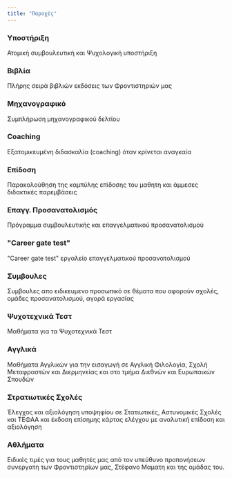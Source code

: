 ```yaml
---
title: "Παροχές"
---
```


### Υποστήριξη
Ατομική συμβουλευτική και Ψυχολογική υποστήριξη

### Βιβλία
Πλήρης σειρά βιβλιών εκδόσεις των Φροντιστηριών μας

### Mηχανογραφικό
Συμπλήρωση μηχανογραφικού δελτίου

### Coaching
Εξατομικευμένη διδασκαλία (coaching) όταν κρίνεται αναγκαία

### Επίδοση
Παρακολούθηση της καμπύλης επίδοσης του μαθητη και άμμεσες διδακτικές παρεμβάσεις

### Επαγγ. Προσανατολισμός
Πρόγραμμα συμβουλευτικής και επαγγελματικού προσανατολισμού

### "Career gate test"
"Career gate test" εργαλείο επαγγελματικού προσανατολισμού

### Συμβουλες
Συμβουλες απο ειδικευμενο προσωπικό σε θέματα που αφορούν σχολές, ομάδες προσανατολισμού, αγορά εργασίας

### Ψυχοτεχνικά Τεστ
Μαθήματα για τα Ψυχοτεχνικά Τεστ

### Αγγλικά
Μαθήματα Αγγλικών για την εισαγωγή σε Αγγλική Φιλολογία, Σχολή Μεταφραστών και Διερμηνείας και στο τμήμα Διεθνών και Ευρωπαικών Σπουδών

### Στρατιωτικές Σχολές
Έλεγχος και αξιολόγηση υποψηφίου σε Στατιωτικές, Αστυνομικές Σχολές και ΤΕΦΑΑ και έκδοση επίσημης κάρτας ελέγχου με αναλυτική επίδοση και αξιολόγηση

### Αθλήματα
Ειδικές τιμές για τους μαθητές μας από τον υπεύθυνο προπονήσεων συνεργατη των Φροντιστηρίων μας, Στέφανο Μαματη και της ομάδας του.

